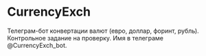 # CurrencyExch
Телеграм-бот конвертации валют (евро, доллар, форинт, рубль). Контрольное задание на проверку. Имя в телеграме @CurrencyExch_bot.
